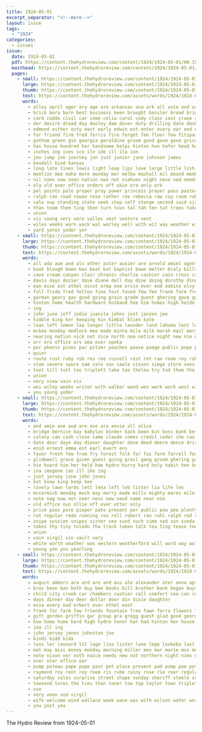 ```yaml
---
title: 1924-05-01
excerpt_separator: "<!--more-->"
layout: issue
tags:
  - "1924"
categories:
  - issues
issue:
  date: 1924-05-01
  pdf: https://content.thehydroreview.com/content/1924/1924-05-01/HR-1924-05-01.pdf
  masthead: https://content.thehydroreview.com/content/1924/1924-05-01/masthead/HR-1924-05-01.jpg
  pages:
    - small: https://content.thehydroreview.com/content/1924/1924-05-01/small/HR-1924-05-01-01.jpg
      large: https://content.thehydroreview.com/content/1924/1924-05-01/large/HR-1924-05-01-01.jpg
      thumb: https://content.thehydroreview.com/content/1924/1924-05-01/thumbnails/HR-1924-05-01-01.jpg
      text: https://content.thehydroreview.com/assets/words/1924/1924-05-01/HR-1924-05-01-01.txt
      words:
        - alley april ager ary age are arkansas ana ark all aste and arthur armor able
        - brick bora born best business been brought bassler broad bride bel bub buys blown bout bill back but butler boys beckham burns both baton boken buy baas bir
        - card caddo civil car come celia carol cody class cast crane count came con close clever chas can church coach cole common course cloak cona coupe col clinton city county crews canal
        - der desire dread day dooley dam dover duty drilling dale dash daughters director does death dence dick during dine double daily done david dancer
        - edmond esther esty east early edwin est enter every ear end erick elizabeth eve ems
        - for friend firm fred ferris fire forget fee floor few fitzpatrick first fret ford fant former folks fine fore filling fail fellows from felton fath fust friends frost fair field
        - gotham green gin georgia geraldine groom good gone gave grice geary glen gion gibson going gentleman gray
        - has house hundred her handsome helps hinton hon hafer head honorable hennessey how him hall held hard high harts handle hedin hensley half henke host home homer hour holter heen hee had hydro horse helen human
        - inches ing ives ice ile ide ill ila ion
        - jen jump jon journey jan just junior june johnson james
        - kendall kind kansas
        - long late lines lewis light leap lips love large little lish last lights lasley left lie like life league learn leslie less loss lucile
        - mention mee maha more monday mor melba mashall mil mound members mile manne man miles missouri miss men most may mckee magnolia mildred miracle much marsh made mita mcnaught matter min
        - nil nims new noon nation nee not niehues night neve ned needs never near now
        - ola old over office orders off okin ora only ork
        - pel points pole proper pray power princess prayer pass pastor par public port people pro pec phon patrick per peo part perry patch pledge point present past plate prim plant peet process pyle pot
        - ralph ran road rowan rose rather roe rebecca raw roy room ruby ready ruhl rece read rod reb
        - sale sup standing state seek step self stange second said sir shown service smithson sees son sears stand senator soria smith straight small standard stellar sat supply side sense station see sister stock saturday school soe struck schools spring she southland storm sorrows say sot senior sunday sun sand sara sur smelser still star sylvester sales
        - than team them ting then turn tous tal tah ten tat trees take the thay tine town tell thi tie tor times tice ture track tank toll
        - union
        - vis voung very vere valles vest venture vent
        - wiles weeks worn wack wal worley well with wit way weather wife won wee weatherford wind wade while week ware williams will was wil window wish wily waller work west wilson
        - yard yates yoder yer
    - small: https://content.thehydroreview.com/content/1924/1924-05-01/small/HR-1924-05-01-02.jpg
      large: https://content.thehydroreview.com/content/1924/1924-05-01/large/HR-1924-05-01-02.jpg
      thumb: https://content.thehydroreview.com/content/1924/1924-05-01/thumbnails/HR-1924-05-01-02.jpg
      text: https://content.thehydroreview.com/assets/words/1924/1924-05-01/HR-1924-05-01-02.txt
      words:
        - all ada aue and als ather aster auxier are arnold amiel agent april ana arthur
        - bank blough been bas beat but baptist bowe better braly bills beau best brick body boschert baak brown boyd bowels big bostick bessie bone banks brecht bloom bae blood bryant besa
        - cave cream canyon clair chronic charlie cashier cain cross call cia claud colony city church cling charles creek case can cecil class clara come close carney chi clerk cedar col court company cal carry clyde
        - davis days dozier dave diane dell day dine doing dorothy dinner done delay ditmore date duncan david
        - ean esse est ethel escot erma exe ervin ever end eakins elvy esther emer every earl easter earnest ena
        - full frida fred felton fine fost found few fee frank farm from fields first fire fisk fore friday for florence
        - german geary gas good going grain grade guest ghering gave gusta garrison griffin gay georg green
        - hinton home health hardware husband hee him homes high heide hail horace harder hinten hal her henson house hodnett has hom herbert henke herman hore helps held hour hardin hand hooks hardy hope hatfield hydro had herndon hor
        - ing
        - john june jeff jodie juanita johns just janzen jee
        - kimble king ker keeping kin kimbal klien kate
        - loan left lemon laa longer little launder land lahoma lent look laundry legal large last lake lot
        - mckee monday medlock mee made minta mile milk marsh mail mary meo monda minnie miss mis mond may miller maud many moores must moore mon more messer marion melton measles mare much mountain mule mike
        - nearing nation nick not nice north noa notice night new nie nate ned noon nees nora ner
        - orr ora office ors oma over opeka
        - per phenix pines par pitzer peaches pease poage public pope paula pine perfect pauls place pork pape past pax potter persons peden post pump present paxton pleasant pail presa pleas
        - quier
        - route rust ruby rob res ree russell rest ret rae room roy robert rosa relation rope robertson ridenour rate ridge rie rube reber
        - stom severe spore sam sale son saale sisson siege storm sees special smith straw school street sunday service step she seger shorty sen stamp sem short settle see send sick simmons square sie sun store sister siek star sor sever strong saturday sare
        - toot till tutt too triplett take tae thelma try tod them the teacher
        - union
        - very view vain vis
        - wei wiley weeks writer with walker wood wes werk work west wit weatherford wife war wish works write wee wide working week was weather will water went
        - you young yoder
    - small: https://content.thehydroreview.com/content/1924/1924-05-01/small/HR-1924-05-01-03.jpg
      large: https://content.thehydroreview.com/content/1924/1924-05-01/large/HR-1924-05-01-03.jpg
      thumb: https://content.thehydroreview.com/content/1924/1924-05-01/thumbnails/HR-1924-05-01-03.jpg
      text: https://content.thehydroreview.com/assets/words/1924/1924-05-01/HR-1924-05-01-03.txt
      words:
        - and amie ane aud are ave ara annie all alice
        - bridge bernice bax babylon binder back been but boss bank better bride brought busi business both body baker bres blough bran bessie bur bury below belle
        - colony can cash close came claude comes credit cedar che cao cecil car call clinton cael cream cheney cake come cant charm cattle clerk county
        - date door daye day dinner daughter done deed deere dence driskell dad down deal davis
        - enid ernest emma est earl evert ens
        - favor fresh few from fry forest folk for fus farm farrell fears fone frost foot foreman fey friends
        - glidewell grace given guest going grail gang groom ghering grain gue greeson guess green good
        - hie hoard him her held hae hydro hurry hard holy habit hen horse hammock hazel has hanon homes holter humbarger honor halls home heart hea
        - ina imogene ian ill ike ing
        - just jersey june john jones
        - ket know king keep kee
        - lovely lawn lords lett lena left leb lister lia life les
        - mccormick monday mock may merry made mills mighty mares mile men mans members mine more market mare man mules maud miller milk might
        - note nag now not neer ness new need name near nie
        - old office oun ollie off over otter only
        - price pies pore pieper pate present per public pew peo plenty pers pol pere pie pump plant presume
        - rut regular rede running res roll robert ran ruhl ralph red riding rubel ross redin rest
        - snipe session snipes sister sea sund such sime sed son sunda serie stolen sale said savio scripture sunday sand stroke sons starts see saturday save span school sasa sam scott state spiel say service sears soon start show sell
        - takes thy tiny toledo tha track taken talk tea ting tease town trip thea trim tok the tri tor them triplett taylor tio tongue tape tee trucks toe
        - union
        - vain virgil vin vault very
        - white worth weather was western weatherford will word way wall wife with wagon wise while woods waters wells west words wilf worley
        - young yon you yearling
    - small: https://content.thehydroreview.com/content/1924/1924-05-01/small/HR-1924-05-01-04.jpg
      large: https://content.thehydroreview.com/content/1924/1924-05-01/large/HR-1924-05-01-04.jpg
      thumb: https://content.thehydroreview.com/content/1924/1924-05-01/thumbnails/HR-1924-05-01-04.jpg
      text: https://content.thehydroreview.com/assets/words/1924/1924-05-01/HR-1924-05-01-04.txt
      words:
        - august ambers ara ard are and aus ale alexander ater anna apt agi asi avie all ane arko
        - bros been ban both buy bee books bill brother bank began buys bethel broom boucher but big bassler blanche business
        - child city creek car chambers cashier call comfort cea can cushing clack corn check colt came crosswhite clinton con cough cee company canal county che cali
        - days dinner day deer dollar door din dixie daughter
        - essa every ead erbert ever ethel east
        - frank for farm fow friends fountain free fawn farra flowers farms found fine filling fay fresh frost from fae fix felton farewell
        - gift gordon griffin gar group gra gregg guest glad good george going gave guy grover given goodly
        - how homa hume hard high hydro honor har had hinton her house hatfield home hark hollis hei haynes howard hun heep has
        - ima ill ing
        - john jersey jones johnston joe
        - kinds kidd kida
        - less ler leonard lit lage lina lister lone lege lookeba last learn ling let leman little
        - mat may miss money monday morning miller mon mar marie mos morgan mild more much
        - note nixon ner noth noice needs new not northern night nims near now
        - over oler office oar
        - pump poteau pape pope past pet place present pad pomp poe pat per pearl pot president princess por
        - raymond roy rent rey room ris rube rainy rose rie reer regular ruth ray rea ruzicka reber
        - saturday sales surprise street shape sunday sheriff steele schools surrey severe state summer sau sweeper sun she save sister station sal sible seed still supply see second stand sale sudan soon storm salb style ser school seigle
        - towsend tures the ties than toner tow top taylor town triplett
        - use
        - very veen ved virgil
        - wife welcome wind wallace week wane was with wilson water work wonder weeks will worn word while wan well
        - you yost yea
---
```


The Hydro Review from 1924-05-01

<!--more-->

